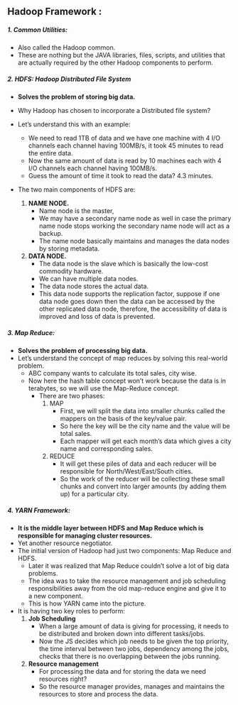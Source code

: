 ## Hadoop Framework :
##### 1. Common Utilities:
- Also called the Hadoop common. 
- These are nothing but the JAVA libraries, files, scripts, and utilities that are actually required by the other Hadoop components to perform.

##### 2. HDFS: Hadoop Distributed File System
- **Solves the problem of storing big data.** 
- Why Hadoop has chosen to incorporate a Distributed file system?
- Let’s understand this with an example: 
    - We need to read  1TB of data and we have one machine with 4 I/O channels each channel having 100MB/s, it took 45 minutes to read the entire data. 
    - Now the same amount of data is read by 10 machines each with 4 I/O channels each channel having 100MB/s. 
    - Guess the amount of time it took to read the data? 4.3 minutes. 

- The two main components of HDFS are: 
    1. **NAME NODE.**
        - Name node is the master, 
        - We may have a secondary name node as well in case the primary name node stops working the secondary name node will act as a backup. 
        - The name node basically maintains and manages the data nodes by storing metadata.
    2. **DATA NODE.**
        -  The data node is the slave which is basically the low-cost commodity hardware. 
        - We can have multiple data nodes. 
        - The data node stores the actual data. 
        - This data node supports the replication factor, suppose if one data node goes down then the data can be accessed by the other replicated data node, therefore, the accessibility of data is improved and loss of data is prevented.

##### 3. Map Reduce:
- **Solves the problem of processing big data.** 
- Let’s understand the concept of map reduces by solving this real-world problem.
    - ABC company wants to calculate its total sales, city wise. 
    - Now here the hash table concept won’t work because the data is in terabytes, so we will use the Map-Reduce concept.
        - There are two phases: 
            1. MAP
                - First, we will split the data into smaller chunks called the mappers on the basis of the key/value pair. 
                - So here the key will be the city name and the value will be total sales. 
                - Each mapper will get each month’s data which gives a city name and corresponding sales.
            2. REDUCE
                - It will get these piles of data and each reducer will be responsible for North/West/East/South cities. 
                - So the work of the reducer will be collecting these small chunks and convert into larger amounts (by adding them up) for a particular city. 

##### 4. YARN Framework: 
- **It is the middle layer between HDFS and Map Reduce which is responsible for managing cluster resources.**
- Yet another resource negotiator.
- The initial version of Hadoop had just two components: Map Reduce and HDFS. 
    - Later it was realized that Map Reduce couldn’t solve a lot of big data problems. 
    - The idea was to take the resource management and job scheduling responsibilities away from the old map-reduce engine and give it to a new component. 
    - This is how YARN came into the picture. 
- It is having two key roles to perform: 
    1. **Job Scheduling**
        - When a large amount of data is giving for processing, it needs to be distributed and broken down into different tasks/jobs.
        - Now the JS decides which job needs to be given the top priority, the time interval between two jobs, dependency among the jobs, checks that there is no overlapping between the jobs running. 
    2. **Resource management**
        - For processing the data and for storing the data we need resources right? 
        - So the resource manager provides, manages and maintains the resources to store and process the data.

